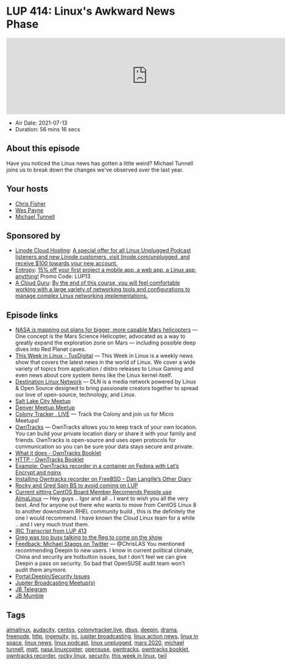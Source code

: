 # LUP 414: Linux's Awkward News Phase

<iframe src="https://player.fireside.fm/v2/RUkczH-V+GGtugKak?theme=dark" width="740" height="200" frameborder="0" scrolling="no"></iframe>

* Air Date: 2021-07-13
* Duration: 56 mins 16 secs

## About this episode

Have you noticed the Linux news has gotten a little weird? Michael Tunnell joins us to break down the changes we've observed over the last year.

## Your hosts
* [Chris Fisher](https://linuxunplugged.com/hosts/chrislas)
* [Wes Payne](https://linuxunplugged.com/hosts/wes)
* [Michael Tunnell](https://linuxunplugged.com/guests/michaeltunnell)

## Sponsored by

  * [Linode Cloud Hosting](https://linode.com/unplugged): [A special offer for all Linux Unplugged Podcast listeners and new Linode customers, visit linode.com/unplugged, and receive $100 towards your new account. ](https://linode.com/unplugged)
  * [Entropy](http://linux.entropy.works): [15% off your first project a mobile app, a web app, a Linux app, anything!](http://linux.entropy.works) Promo Code: LUP13
  * [A Cloud Guru](https://linuxacademy.com/cp/modules/view/id/262/?utm_source=jupiter&utm_medium=cpc): [By the end of this course, you will feel comfortable working with a large variety of networking tools and configurations to manage complex Linux networking implementations.](https://linuxacademy.com/cp/modules/view/id/262/?utm_source=jupiter&utm_medium=cpc)



## Episode links

  * [NASA is mapping out plans for bigger, more capable Mars helicopters](https://www.space.com/nasa-designing-future-mars-helicopters "NASA is mapping out plans for bigger, more capable Mars helicopters") — One concept is the Mars Science Helicopter, advocated as a way to greatly expand the exploration zone on Mars — including possible deep dives into Red Planet caves.
  * [This Week in Linux - TuxDigital](https://tuxdigital.com/thisweekinlinux/ "This Week in Linux - TuxDigital") — This Week in Linux is a weekly news show that covers the latest news in the world of Linux. We cover a wide variety of topics from application / distro releases to Linux Gaming and even news about core system items like the Linux kernel itself.
  * [Destination Linux Network](https://destinationlinux.network/ "Destination Linux Network") — DLN is a media network powered by Linux & Open Source designed to bring passionate creators together to spread our love of open-source, technology, and Linux.
  * [Salt Lake City Meetup](https://www.meetup.com/jupiterbroadcasting/events/278854904/ "Salt Lake City Meetup")
  * [Denver Meetup Meetup](https://www.meetup.com/jupiterbroadcasting/events/278855088/ "Denver Meetup Meetup")
  * [Colony Tracker . LIVE](https://colonytracker.live/ "Colony Tracker . LIVE") — Track the Colony and join us for Micro Meetups!
  * [OwnTracks](https://owntracks.org/ "OwnTracks") — OwnTracks allows you to keep track of your own location. You can build your private location diary or share it with your family and friends. OwnTracks is open-source and uses open protocols for communication so you can be sure your data stays secure and private.
  * [What it does - OwnTracks Booklet](https://owntracks.org/booklet/guide/whathow/#how-owntracks-works "What it does - OwnTracks Booklet")
  * [HTTP - OwnTracks Booklet](https://owntracks.org/booklet/tech/http/ "HTTP - OwnTracks Booklet")
  * [Example: OwnTracks recorder in a container on Fedora with Let’s Encrypt and nginx](https://blog.christophersmart.com/2019/12/15/owntracks-recorder-in-a-container-on-fedora-with-lets-encrypt-and-nginx/ "Example: OwnTracks recorder in a container on Fedora with Let’s Encrypt and nginx")
  * [Installing Owntracks recorder on FreeBSD – Dan Langille’s Other Diary](https://dan.langille.org/2019/08/01/installing-owntracks-recorder-on-freebsd/ "Installing Owntracks recorder on FreeBSD – Dan Langille’s Other Diary")
  * [Rocky and Gred Spin BS to avoid coming on LUP](https://paste.docs.lol/reader/PanicBreedings "Rocky and Gred Spin BS to avoid coming on LUP")
  * [Current sitting CentOS Board Member Recomends People use AlmaLinux](https://www.reddit.com/r/AlmaLinux/comments/mgic42/congrats_on_almalinux_release/ "Current sitting CentOS Board Member Recomends People use AlmaLinux") — Hey guys .. Igor and all .. I want to wish you all the very best. And for anyone out there who wants to move from CentOS Linux 8 to another downstream RHEL community build , this is the definitely the one I would recommend. I have known the Cloud Linux team for a while .. and I very much trust them.
  * [IRC Transcript from LUP 413](https://paste.docs.lol/raw/WileCorella "IRC Transcript from LUP 413")
  * [Greg was too busy talking to the Reg to come on the show](https://www.theregister.com/2021/07/09/centos_stream_greg_kurtzer/ "Greg was too busy talking to the Reg to come on the show")
  * [Feedback: Michael Staggs on Twitter](https://twitter.com/tannhaus93/status/1414945778733289475 "Feedback: Michael Staggs on Twitter") — @ChrisLAS You mentioned recommending Deepin to new users. I know in current political climate, China and security are hotbutton issues, but I don't feel we can give Deepin a pass on security. So bad that OpenSUSE audit team won't audit them anymore.
  * [Portal:Deepin/Security Issues](https://en.opensuse.org/Portal:Deepin/Security_Issues "Portal:Deepin/Security Issues")
  * [Jupiter Broadcasting Meetup(s)](https://www.meetup.com/jupiterbroadcasting/ "Jupiter Broadcasting Meetup\(s\)")
  * [JB Telegram](http://jupiterbroadcasting.com/telegram "JB Telegram")
  * [JB Mumble](http://linuxunplugged.com/mumble "JB Mumble")



## Tags

[almalinux](https://linuxunplugged.com/tags/almalinux), [audacity](https://linuxunplugged.com/tags/audacity), [centos](https://linuxunplugged.com/tags/centos), [colonytracker.live](https://linuxunplugged.com/tags/colonytracker.live), [dbus](https://linuxunplugged.com/tags/dbus), [deepin](https://linuxunplugged.com/tags/deepin), [drama](https://linuxunplugged.com/tags/drama), [freenode](https://linuxunplugged.com/tags/freenode), [http](https://linuxunplugged.com/tags/http), [ingenuity](https://linuxunplugged.com/tags/ingenuity), [irc](https://linuxunplugged.com/tags/irc), [jupiter broadcasting](https://linuxunplugged.com/tags/jupiter%20broadcasting), [linux action news](https://linuxunplugged.com/tags/linux%20action%20news), [linux in space](https://linuxunplugged.com/tags/linux%20in%20space), [linux news](https://linuxunplugged.com/tags/linux%20news), [linux podcast](https://linuxunplugged.com/tags/linux%20podcast), [linux unplugged](https://linuxunplugged.com/tags/linux%20unplugged), [mars 2020](https://linuxunplugged.com/tags/mars%202020), [michael tunnell](https://linuxunplugged.com/tags/michael%20tunnell), [mqtt](https://linuxunplugged.com/tags/mqtt), [nasa linuxcopter](https://linuxunplugged.com/tags/nasa%20linuxcopter), [opensuse](https://linuxunplugged.com/tags/opensuse), [owntracks](https://linuxunplugged.com/tags/owntracks), [owntracks booklet](https://linuxunplugged.com/tags/owntracks%20booklet), [owntracks recorder](https://linuxunplugged.com/tags/owntracks%20recorder), [rocky linux](https://linuxunplugged.com/tags/rocky%20linux), [security](https://linuxunplugged.com/tags/security), [this week in linux](https://linuxunplugged.com/tags/this%20week%20in%20linux), [twil](https://linuxunplugged.com/tags/twil)